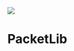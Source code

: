 [![](https://jitpack.io/v/MC-Replay/PacketLib.svg)](https://jitpack.io/#MC-Replay/PacketLib)

# PacketLib
